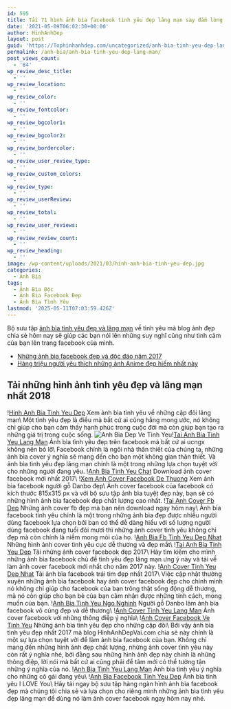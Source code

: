 ```yaml
---
id: 595
title: Tải 71 hình ảnh bìa facebook tình yêu đẹp lãng mạn say đắm lòng người
date: '2021-05-09T06:02:30+00:00'
author: HinhAnhDep
layout: post
guid: 'https://Tophinhanhdep.com/uncategorized/anh-bia-tinh-yeu-dep-lang-man/'
permalink: /anh-bia/anh-bia-tinh-yeu-dep-lang-man/
post_views_count:
  - '84'
wp_review_desc_title:
  - ''
wp_review_location:
  - ''
wp_review_color:
  - ''
wp_review_fontcolor:
  - ''
wp_review_bgcolor1:
  - ''
wp_review_bgcolor2:
  - ''
wp_review_bordercolor:
  - ''
wp_review_user_review_type:
  - ''
wp_review_custom_colors:
  - ''
wp_review_type:
  - ''
wp_review_userReview:
  - ''
wp_review_total:
  - ''
wp_review_user_reviews:
  - ''
wp_review_review_count:
  - ''
wp_review_heading:
  - ''
image: /wp-content/uploads/2021/03/hinh-anh-bia-tinh-yeu-dep.jpg
categories:
  - Ảnh Bìa
tags:
  - Ảnh Bìa Độc
  - Ảnh Bìa Facebook Đẹp
  - Ảnh Bìa Tình Yêu
lastmod: '2025-05-11T07:03:59.426Z'
---
```

Bộ sưu tập [ảnh bìa tình yêu đẹp và lãng mạn](https://tophinhanhdep.com/anh-bia-dep/anh-bia-tinh-yeu-dep-lang-man/) về tình yêu mà blog ảnh đẹp chia sẻ hôm nay sẽ giúp các bạn nói lên những suy nghĩ cũng như tình cảm của bạn lên trang facebook của mình.

- [Những ảnh bìa facebook đẹp và độc đáo năm 2017](https://tophinhanhdep.com/anh-bia-dep/anh-bia-facebook-dep/)
- [Hàng triệu người yêu thích những ảnh Anime đẹp hiếm nhất này](https://tophinhanhdep.com/anh-anime/anh-anime-dep/)

## Tải những hình ảnh tình yêu đẹp và lãng mạn nhất 2018

\![Hinh Anh Bia Tinh Yeu Dep](https://tophinhanhdep.com/wp-content/uploads/2021/03/hinh-anh-bia-tinh-yeu-dep-300x111.jpg) Xem ảnh bìa tình yêu về những cặp đôi lãng mạn\ Một tình yêu đẹp là điều mà bất cứ ai cũng hằng mong ước, nó không chỉ giúp cho bạn cảm thấy hạnh phúc trong cuộc đời mà còn giúp bạn tạo ra những giá trị trong cuộc sống. ![Anh Bia Dep Ve Tinh Yeu](https://tophinhanhdep.com/wp-content/uploads/2021/03/anh-bia-dep-ve-tinh-yeu-300x111.jpg)\![Tai Anh Bia Tinh Yeu Lang Man](https://tophinhanhdep.com/wp-content/uploads/2021/03/tai-anh-bia-tinh-yeu-lang-man-300x111.jpg) Ảnh bìa tình yêu đẹp trên facebook mà bất cứ ai ucngx không nên bỏ lỡ\ Facebook chính là ngôi nhà thân thiết của chúng ta, những ảnh bìa cover ý nghĩa sẽ mang đến cho bạn một không gian thân thiết. Và ảnh bìa tình yêu đẹp lãng mạn chính là một trong những lựa chọn tuyệt vời cho những người đang yêu. \![Anh Bia Tinh Yeu Chat](https://tophinhanhdep.com/wp-content/uploads/2021/03/anh-bia-tinh-yeu-chat-300x111.jpg) Download ảnh cover facebook mới nhất 2017\ \![Xem Anh Cover Facebook De Thuong](https://tophinhanhdep.com/wp-content/uploads/2021/03/xem-anh-cover-facebook-de-thuong-300x111.jpg) Xem ảnh bìa facebook người gỗ Danbo đẹp\ Ảnh cover facebook của facebook có kích thước 815x315 px và với bộ sưu tập ảnh bìa tuyệt đẹp này, bạn sẽ có những hình ảnh bìa facebook đẹp chất lượng cao nhất. \![Tai Anh Cover Fb Dep](https://tophinhanhdep.com/wp-content/uploads/2021/03/tai-anh-cover-fb-dep-300x111.jpg) Những ảnh cover fb đẹp mà bạn nên download ngay hôm nay\ Ảnh bìa facebook tình yêu chính là một trong những ảnh bìa đẹp được nhiều người dùng facebook lựa chọn bởi bạn có thể dễ dàng hiểu với số lượng người dùng facebook đang tuổi đôi mươi thì những ảnh cover tình yêu không chỉ đẹp mà còn chính là niềm mong mỏi của họ. \![Anh Bia Fb Tinh Yeu Dep Nhat](https://tophinhanhdep.com/wp-content/uploads/2021/03/anh-bia-fb-tinh-yeu-dep-nhat-300x111.jpg) Những hình ảnh cover tình yêu cực dễ thương và đẹp mắt\ \![Tai Anh Bia Tinh Yeu Dep](https://tophinhanhdep.com/wp-content/uploads/2021/03/tai-anh-bia-tinh-yeu-dep-300x111.jpg) Tải những ảnh cover facebook đẹp 2017\ Hãy tìm kiếm cho mình những ảnh bìa facebook chủ đề tình yêu đẹp lãng mạn ưng ý này và tải về làm ảnh cover facebook mới nhất cho năm 2017 này. \![Anh Cover Tinh Yeu Dep Nhat](https://tophinhanhdep.com/wp-content/uploads/2021/03/anh-cover-tinh-yeu-dep-nhat-300x111.jpg) Tải ảnh bìa facebook trái tim đẹp nhất 2017\ Việc cập nhật thường xuyên những ảnh bìa facebook hay ảnh cover facebook đẹp cho chính mình nó không chỉ giúp cho facebook của bạn trông thật sống động dễ thương, mà nó còn giúp cho bạn bè của bạn cảm nhận được những tính cách, mong muốn của bạn. \![Anh Bia Tinh Yeu Ngo Nghinh](https://tophinhanhdep.com/wp-content/uploads/2021/03/anh-bia-tinh-yeu-ngo-nghinh-300x111.jpg) Người gỗ Danbo làm ảnh bìa facebook vô cùng đẹp và dễ thương\ \![Anh Cover Tinh Yeu Lang Man](https://tophinhanhdep.com/wp-content/uploads/2021/03/anh-cover-tinh-yeu-lang-man-300x111.jpg) Ảnh cover facebook với những thông điệp ý nghĩa\ \![Anh Cover Facebook Ve Tinh Yeu](https://tophinhanhdep.com/wp-content/uploads/2021/03/anh-cover-facebook-ve-tinh-yeu-300x111.jpg) Những ảnh bìa tình yêu đẹp cho những cặp đôi\ Bởi vậy ảnh bìa tình yêu đẹp nhất 2017 mà blog HinhAnhDepVai.com chia sẻ này chính là một sự lựa chọn tuyệt vời để làm ảnh bìa facebook của bạn. Không chỉ mang đến những hình ảnh đẹp chất lượng, những ảnh cover tình yêu này còn rất ý nghĩa nhé, bởi đằng sau những hình ảnh đẹp này chính là những thông điệp, lời nói mà bất cứ ai cũng phải để tâm mới có thể tường tận những ý nghĩa của nó. \![Anh Bia Tinh Yeu Lang Man](https://tophinhanhdep.com/wp-content/uploads/2021/03/anh-bia-tinh-yeu-lang-man-300x111.jpg) Ảnh bìa tình yêu ý nghĩa cho những cô gái đang yêu\ \![Anh Bia Facebook Tinh Yeu Dep](https://tophinhanhdep.com/wp-content/uploads/2021/03/anh-bia-facebook-tinh-yeu-dep-1-300x111.jpg) Ảnh bìa tinh yêu I LOVE You\ Hãy tải ngay bộ sưu tập hàng ngàn hình ảnh bìa facebook đẹp mà chúng tôi chia sẻ và lựa chọn cho riêng mình những ảnh bìa tình yêu đẹp lãng mạn để dùng nó làm ảnh cover facebook ngay hôm nay nhé.
